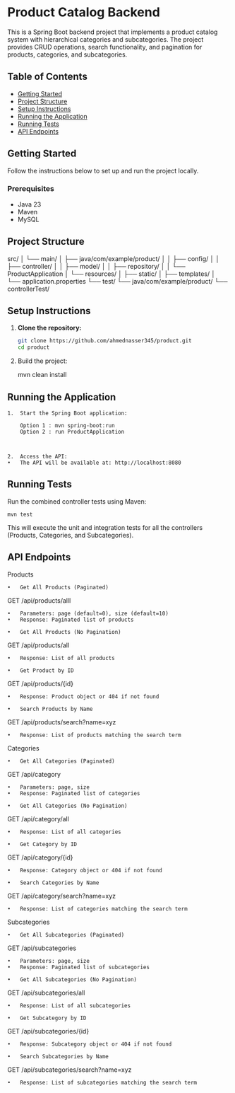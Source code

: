 # Product Catalog Backend

This is a Spring Boot backend project that implements a product catalog system with hierarchical categories and subcategories. The project provides CRUD operations, search functionality, and pagination for products, categories, and subcategories.

## Table of Contents
- [Getting Started](#getting-started)
- [Project Structure](#project-structure)
- [Setup Instructions](#setup-instructions)
- [Running the Application](#running-the-application)
- [Running Tests](#running-tests)
- [API Endpoints](#api-endpoints)

## Getting Started
Follow the instructions below to set up and run the project locally.

### Prerequisites
- Java 23
- Maven
- MySQL

## Project Structure
src/
│   └── main/
│       ├── java/com/example/product/
│       │   ├── config/
│       │   ├── controller/
│       │   ├── model/
│       │   ├── repository/
│       │   └── ProductApplication
│       └── resources/
│           ├── static/
│           ├── templates/
│           └── application.properties
└── test/
    └── java/com/example/product/
        └── controllerTest/
## Setup Instructions

1. **Clone the repository:**
   ```bash
   git clone https://github.com/ahmednasser345/product.git
   cd product


2. Build the project:

    mvn clean install


## Running the Application

	1.	Start the Spring Boot application:

        Option 1 : mvn spring-boot:run
        Option 2 : run ProductApplication



	2.	Access the API:
	•	The API will be available at: http://localhost:8080

## Running Tests

Run the combined controller tests using Maven:

    mvn test

This will execute the unit and integration tests for all the controllers (Products, Categories, and Subcategories).

## API Endpoints



Products

	•	Get All Products (Paginated)

GET /api/products/alll

	•	Parameters: page (default=0), size (default=10)
	•	Response: Paginated list of products

	•	Get All Products (No Pagination)

GET /api/products/all

	•	Response: List of all products

	•	Get Product by ID

GET /api/products/{id}

	•	Response: Product object or 404 if not found

	•	Search Products by Name

GET /api/products/search?name=xyz

	•	Response: List of products matching the search term

Categories

	•	Get All Categories (Paginated)

GET /api/category

	•	Parameters: page, size
	•	Response: Paginated list of categories

	•	Get All Categories (No Pagination)

GET /api/category/all

	•	Response: List of all categories

	•	Get Category by ID

GET /api/category/{id}

	•	Response: Category object or 404 if not found

	•	Search Categories by Name

GET /api/category/search?name=xyz

	•	Response: List of categories matching the search term

Subcategories

	•	Get All Subcategories (Paginated)

GET /api/subcategories

	•	Parameters: page, size
	•	Response: Paginated list of subcategories

	•	Get All Subcategories (No Pagination)

GET /api/subcategories/all

	•	Response: List of all subcategories

	•	Get Subcategory by ID

GET /api/subcategories/{id}

	•	Response: Subcategory object or 404 if not found

	•	Search Subcategories by Name

GET /api/subcategories/search?name=xyz

	•	Response: List of subcategories matching the search term
